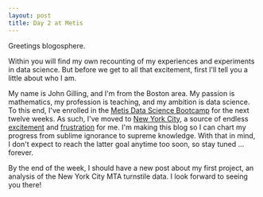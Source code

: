```yaml
---
layout: post
title: Day 2 at Metis
---
```


Greetings blogosphere.

Within you will find my own recounting of my experiences and experiments in data science. But before we get to all that excitement, first I'll tell you a little about who I am.

My name is John Gilling, and I'm from the Boston area. My passion is mathematics, my profession is teaching, and my ambition is data science. To this end, I've enrolled in the [Metis Data Science Bootcamp](http://www.thisismetis.com) for the next twelve weeks. As such, I've moved to [New York City](http://costumei.com/pictures/2013/05/Two-People-In-Statue-Of-Liberty-Costumes.jpg), a source of endless [excitement](https://s-media-cache-ak0.pinimg.com/236x/07/a8/c4/07a8c4fc39e0034fd692fcfaa9eb5c3f.jpg) and [frustration](http://graphics8.nytimes.com/images/2012/07/07/nyregion/06cityroom-transit/06cityroom-transit-blog480.jpg) for me. I'm making this blog so I can chart my progress from sublime ignorance to supreme knowledge. With that in mind, I don't expect to reach the latter goal anytime too soon, so stay tuned ... forever.

By the end of the week, I should have a new post about my first project, an analysis of the New York City MTA turnstile data. I look forward to seeing you there!
